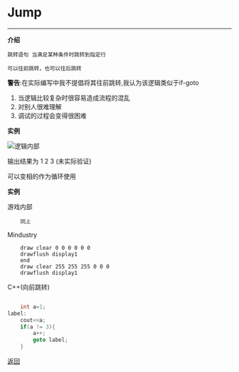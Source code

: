 # Jump

---

**介绍**

    跳转语句 当满足某种条件时跳转到指定行

    可以往前跳转，也可以往后跳转

**警告**:在实际编写中我不提倡将其往前跳转,我认为该逻辑类似于if-goto

1. 当逻辑比较复杂时很容易造成流程的混乱
2. 对别人很难理解
3. 调试的过程会变得很困难

**实例**

![逻辑内部](/Mindustry-guide/Guide/example/jump.png)

输出结果为 1 2 3 (未实际验证)

可以变相的作为循环使用


**实例**

游戏内部
```
    同上
```
Mindustry
```
    draw clear 0 0 0 0 0 0
    drawflush display1
    end
    draw clear 255 255 255 0 0 0
    drawflush display1
```
C++(向前跳转)
```C++

	int a=1;
label:
	cout<<a;
	if(a != 3){
		a++;
		goto label;
	}

```


[返回](https://lanluz.github.io/Mindustry-guide/)
